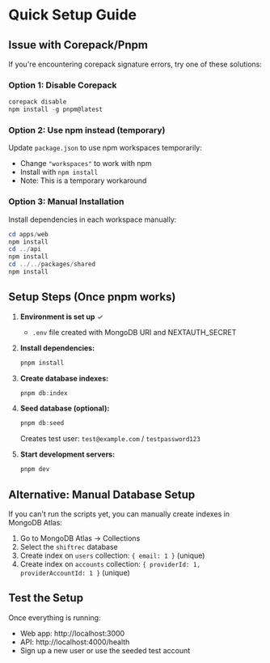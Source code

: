 # Quick Setup Guide

## Issue with Corepack/Pnpm

If you're encountering corepack signature errors, try one of these solutions:

### Option 1: Disable Corepack
```powershell
corepack disable
npm install -g pnpm@latest
```

### Option 2: Use npm instead (temporary)
Update `package.json` to use npm workspaces temporarily:
- Change `"workspaces"` to work with npm
- Install with `npm install`
- Note: This is a temporary workaround

### Option 3: Manual Installation
Install dependencies in each workspace manually:
```powershell
cd apps/web
npm install
cd ../api
npm install
cd ../../packages/shared
npm install
```

## Setup Steps (Once pnpm works)

1. **Environment is set up** ✓
   - `.env` file created with MongoDB URI and NEXTAUTH_SECRET

2. **Install dependencies:**
   ```powershell
   pnpm install
   ```

3. **Create database indexes:**
   ```powershell
   pnpm db:index
   ```

4. **Seed database (optional):**
   ```powershell
   pnpm db:seed
   ```
   Creates test user: `test@example.com` / `testpassword123`

5. **Start development servers:**
   ```powershell
   pnpm dev
   ```

## Alternative: Manual Database Setup

If you can't run the scripts yet, you can manually create indexes in MongoDB Atlas:
1. Go to MongoDB Atlas → Collections
2. Select the `shiftrec` database
3. Create index on `users` collection: `{ email: 1 }` (unique)
4. Create index on `accounts` collection: `{ providerId: 1, providerAccountId: 1 }` (unique)

## Test the Setup

Once everything is running:
- Web app: http://localhost:3000
- API: http://localhost:4000/health
- Sign up a new user or use the seeded test account

